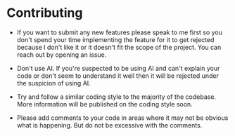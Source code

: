 # Contributing
- If you want to submit any new features please speak to me first so you don't spend your time implementing the feature for it to get rejected because I don't like it or it doesn't fit the scope of the project. You can reach out by opening an issue.

- Don't use AI. If you're suspected to be using AI and can't explain your code or don't seem to understand it well then it will be rejected under the suspicion of using AI.

- Try and follow a similar coding style to the majority of the codebase. More information will be published on the coding style soon.

- Please add comments to your code in areas where it may not be obvious what is happening. But do not be excessive with the comments.